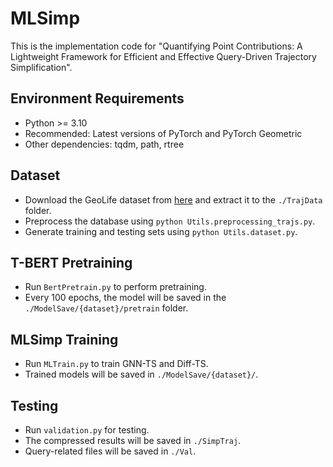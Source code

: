 # MLSimp

This is the implementation code for "Quantifying Point Contributions: A Lightweight Framework for Efficient and Effective Query-Driven Trajectory Simplification".

## Environment Requirements
- Python >= 3.10
- Recommended: Latest versions of PyTorch and PyTorch Geometric
- Other dependencies: tqdm, path, rtree

## Dataset
- Download the GeoLife dataset from [here](https://www.microsoft.com/en-us/research/publication/geolife-gps-trajectory-dataset-user-guide/) and extract it to the `./TrajData` folder.
- Preprocess the database using `python Utils.preprocessing_trajs.py`.
- Generate training and testing sets using `python Utils.dataset.py`.

## T-BERT Pretraining
- Run `BertPretrain.py` to perform pretraining.
- Every 100 epochs, the model will be saved in the `./ModelSave/{dataset}/pretrain` folder.

## MLSimp Training
- Run `MLTrain.py` to train GNN-TS and Diff-TS.
- Trained models will be saved in `./ModelSave/{dataset}/`.

## Testing
- Run `validation.py` for testing.
- The compressed results will be saved in `./SimpTraj`.
- Query-related files will be saved in `./Val`.

